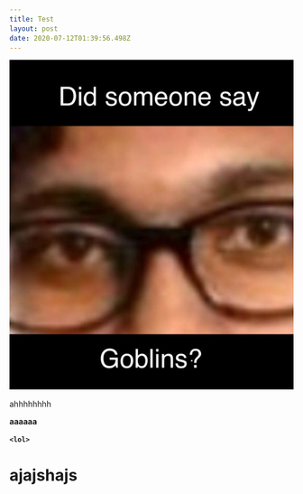 ```yaml
---
title: Test
layout: post
date: 2020-07-12T01:39:56.498Z
---
```

![](/assets/uploads/image0.jpg)

ahhhhhhhh

**aaaaaa**

**`<lol>`**

# **ajajshajs**